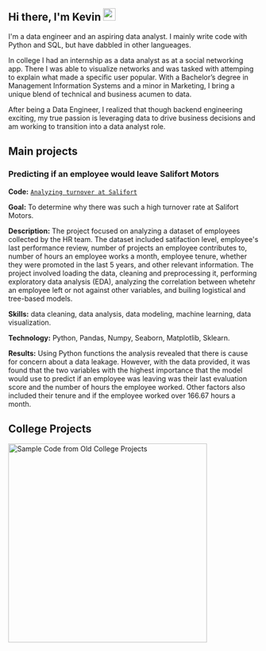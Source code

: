 ## Hi there, I'm Kevin <img src="https://media.giphy.com/media/hvRJCLFzcasrR4ia7z/giphy.gif" width="25">

I'm a data engineer and an aspiring data analyst. I mainly write code with Python and SQL, but have dabbled in other langueages.

In college I had an internship as a data analyst as at a social networking app. There I was able to visualize networks and was tasked with attemping to explain what made a specific user popular. With a Bachelor’s degree in Management Information Systems and a minor in Marketing, I bring a unique blend of technical and business acumen to data. 

After being a Data Engineer, I realized that though backend engineering exciting, my true passion is leveraging data to drive business decisions and am working to transition into a data analyst role.


  
## Main projects

### Predicting if an employee would leave Salifort Motors
**Code:** [`Analyzing turnover at Salifort`](https://github.com/kevinlam-aus/Portfolio-Projects/blob/main/Salifort%20Motors%20Capstone%20Project.ipynb)

**Goal:** To determine why there was such a high turnover rate at Salifort Motors.

**Description:** The project focused on analyzing a dataset of employees collected by the HR team. The dataset included satifaction level, employee's last performance review, number of projects an employee contributes to, number of hours an employee works a month, employee tenure, whether they were promoted in the last 5 years, and other relevant information. The project involved loading the data, cleaning and preprocessing it, performing exploratory data analysis (EDA), analyzing the correlation between whetehr an employee left or not against other variables, and builing logistical and tree-based models.

**Skills:** data cleaning, data analysis, data modeling, machine learning, data visualization.

**Technology:** Python, Pandas, Numpy, Seaborn, Matplotlib, Sklearn.

**Results:** Using Python functions the analysis revealed that there is cause for concern about a data leakage. However, with the data provided, it was found that the two variables with the highest importance that the model would use to predict if an employee was leaving was their last evaluation score and the number of hours the employee worked. Other factors also included their tenure and if the employee worked over 166.67 hours a month.


## College Projects

<p align="left">
  <a href="https://github.com/kevinlam-aus/College-Projects"><img width="400" src="https://github-readme-stats-git-masterrstaa-rickstaa.vercel.app/api/pin/?username=kevinlam-aus&repo=College-Projects&theme=react&bg_color=1F222E&title_color=F85D7F&icon_color=F8D866&hide_border=true&show_icons=false" alt="Sample Code from Old College Projects"></a>
  </p>



